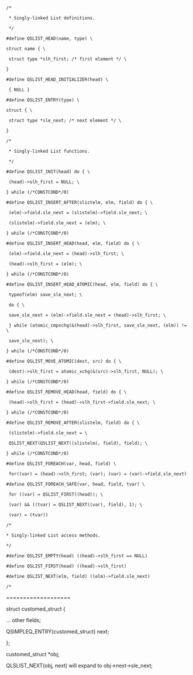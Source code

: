 `/*`

` * Singly-linked List definitions.`

` */`

`#define QSLIST_HEAD(name, type) \`

`struct name { \`

` struct type *slh_first; /* first element */ \`

`}`

`#define QSLIST_HEAD_INITIALIZER(head) \`

` { NULL }`

`#define QSLIST_ENTRY(type) \`

`struct { \`

` struct type *sle_next; /* next element */ \`

`}`



`/*`

` * Singly-linked List functions.`

` */`

`#define QSLIST_INIT(head) do { \`

` (head)->slh_first = NULL; \`

`} while (/*CONSTCOND*/0)`

`#define QSLIST_INSERT_AFTER(slistelm, elm, field) do { \`

` (elm)->field.sle_next = (slistelm)->field.sle_next; \`

` (slistelm)->field.sle_next = (elm); \`

`} while (/*CONSTCOND*/0)`

`#define QSLIST_INSERT_HEAD(head, elm, field) do { \`

` (elm)->field.sle_next = (head)->slh_first; \`

` (head)->slh_first = (elm); \`

`} while (/*CONSTCOND*/0)`

`#define QSLIST_INSERT_HEAD_ATOMIC(head, elm, field) do { \`

` typeof(elm) save_sle_next; \`

` do { \`

` save_sle_next = (elm)->field.sle_next = (head)->slh_first; \`

` } while (atomic_cmpxchg(&(head)->slh_first, save_sle_next, (elm)) != \`

` save_sle_next); \`

`} while (/*CONSTCOND*/0)`

`#define QSLIST_MOVE_ATOMIC(dest, src) do { \`

` (dest)->slh_first = atomic_xchg(&(src)->slh_first, NULL); \`

`} while (/*CONSTCOND*/0)`

`#define QSLIST_REMOVE_HEAD(head, field) do { \`

` (head)->slh_first = (head)->slh_first->field.sle_next; \`

`} while (/*CONSTCOND*/0)`

`#define QSLIST_REMOVE_AFTER(slistelm, field) do { \`

` (slistelm)->field.sle_next = \`

` QSLIST_NEXT(QSLIST_NEXT((slistelm), field), field); \`

`} while (/*CONSTCOND*/0)`

`#define QSLIST_FOREACH(var, head, field) \`

` for((var) = (head)->slh_first; (var); (var) = (var)->field.sle_next)`

`#define QSLIST_FOREACH_SAFE(var, head, field, tvar) \`

` for ((var) = QSLIST_FIRST((head)); \`

` (var) && ((tvar) = QSLIST_NEXT((var), field), 1); \`

` (var) = (tvar))`

`/*`

`* Singly-linked List access methods.`

`*/`

`#define QSLIST_EMPTY(head) ((head)->slh_first == NULL)`

`#define QSLIST_FIRST(head) ((head)->slh_first)`

`#define QSLIST_NEXT(elm, field) ((elm)->field.sle_next)`

`/*`



===================

struct customed\_struct {

... other fields;

QSIMPLEQ\_ENTRY\(customed\_struct\) next;

};

customed\_struct \*obj;

QLSLIST\_NEXT\(obj, next\) will expand to obj-&gt;next-&gt;sle\_next;

